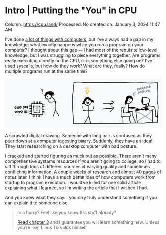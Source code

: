 # Intro | Putting the "You" in CPU

Column: https://cpu.land/
Processed: No
created on: January 3, 2024 11:47 AM

I’ve done [a lot of things with computers](https://github.com/kognise), but I’ve always had a gap in my knowledge: what exactly happens when you run a program on your computer? I thought about this gap — I had most of the requisite low-level knowledge, but I was struggling to piece everything together. Are programs really executing directly on the CPU, or is something else going on? I’ve used syscalls, but how do they *work*? What are they, really? How do multiple programs run at the same time?

![](Intro%20Putting%20the%20You%20in%20CPU%2092bd9509e6ad4dc0b44d940b3e810cf7/writing-this-article.png)

A scrawled digital drawing. Someone with long hair is confused as they peer down at a computer ingesting binary. Suddenly, they have an idea! They start researching on a desktop computer with bad posture.

I cracked and started figuring as much out as possible. There aren’t many comprehensive systems resources if you aren’t going to college, so I had to sift through tons of different sources of varying quality and sometimes conflicting information. A couple weeks of research and almost 40 pages of notes later, I think I have a much better idea of how computers work from startup to program execution. I would’ve killed for one solid article explaining what I learned, so I’m writing the article that I wished I had.

And you know what they say… you only truly understand something if you can explain it to someone else.

> In a hurry? Feel like you know this stuff already?
> 
> 
> [Read chapter 3](https://cpu.land/how-to-run-a-program) and I guarantee you will learn something new. Unless you’re like, Linus Torvalds himself.
>